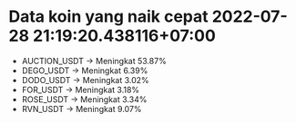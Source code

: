 # Data koin yang naik cepat 2022-07-28 21:19:20.438116+07:00

* AUCTION_USDT -> Meningkat 53.87%
* DEGO_USDT -> Meningkat 6.39%
* DODO_USDT -> Meningkat 3.02%
* FOR_USDT -> Meningkat 3.18%
* ROSE_USDT -> Meningkat 3.34%
* RVN_USDT -> Meningkat 9.07%
